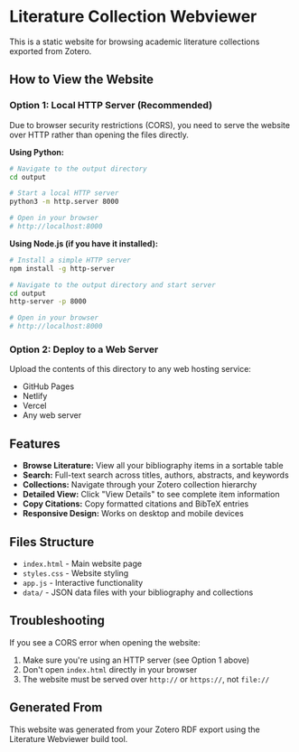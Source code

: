 # Literature Collection Webviewer

This is a static website for browsing academic literature collections exported from Zotero.

## How to View the Website

### Option 1: Local HTTP Server (Recommended)

Due to browser security restrictions (CORS), you need to serve the website over HTTP rather than opening the files directly.

**Using Python:**
```bash
# Navigate to the output directory
cd output

# Start a local HTTP server
python3 -m http.server 8000

# Open in your browser
# http://localhost:8000
```

**Using Node.js (if you have it installed):**
```bash
# Install a simple HTTP server
npm install -g http-server

# Navigate to the output directory and start server
cd output
http-server -p 8000

# Open in your browser
# http://localhost:8000
```

### Option 2: Deploy to a Web Server

Upload the contents of this directory to any web hosting service:
- GitHub Pages
- Netlify
- Vercel
- Any web server

## Features

- **Browse Literature:** View all your bibliography items in a sortable table
- **Search:** Full-text search across titles, authors, abstracts, and keywords
- **Collections:** Navigate through your Zotero collection hierarchy
- **Detailed View:** Click "View Details" to see complete item information
- **Copy Citations:** Copy formatted citations and BibTeX entries
- **Responsive Design:** Works on desktop and mobile devices

## Files Structure

- `index.html` - Main website page
- `styles.css` - Website styling
- `app.js` - Interactive functionality
- `data/` - JSON data files with your bibliography and collections

## Troubleshooting

If you see a CORS error when opening the website:
1. Make sure you're using an HTTP server (see Option 1 above)
2. Don't open `index.html` directly in your browser
3. The website must be served over `http://` or `https://`, not `file://`

## Generated From

This website was generated from your Zotero RDF export using the Literature Webviewer build tool.